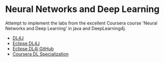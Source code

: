 # Neural Networks and Deep Learning

Attempt to implement the labs from the excellent Coursera course 'Neural Networks and Deep Learning' in java and DeepLearning4j.

* [DL4J](https://deeplearning4j.org)
* [Eclipse DL4J](https://deeplearning4j.konduit.ai)
* [Eclipse DL4j GitHub](https://github.com/eclipse/deeplearning4j)
* [Coursera DL Specialization](https://www.coursera.org/specializations/deep-learning)
